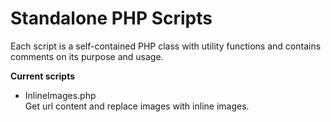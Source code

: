 Standalone PHP Scripts
======================

Each script is a self-contained PHP class with utility functions and contains comments on its purpose and usage.

**Current scripts**
- InlineImages.php<br />
  Get url content and replace images with inline images.
